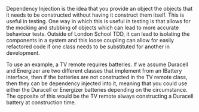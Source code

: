 Dependency Injection is the idea that you provide an object the objects that it needs to be constructed without having it construct them itself. This is useful in testing. One way in which this is useful in testing is that allows for the mocking and stubbing of objects which can lead to more accurate behaviour tests. Outside of London School TDD, it can lead to isolating the components in a system and this loose coupling can allow for easily refactored code if one class needs to be substituted for another in development. 

To use an example, a TV remote requires batteries. If we assume Duracell and Energizer are two different classes that implement from an IBattery interface, then if the batteries are not constructed in the TV remote class, then they can be dependency injected into it, meaning that you could use either the Duracell or Energizer batteries depending on the circumstance. The opposite of this would be the TV remote always constructing a Duracell battery at construction time.